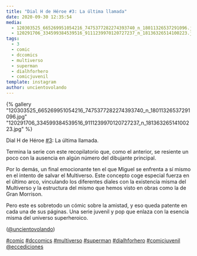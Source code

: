 ```yaml
---
title: "Dial H de Héroe #3: La última llamada"
date: 2020-09-30 12:35:54
media: 
  - 120303525_665269951054216_7475377282274393740_n_18011326537291096.jpg
  - 120291706_334599384539516_9111239970120727237_n_18136326514100223.jpg
tags: 
  - 3
  - comic
  - dccomics
  - multiverso
  - superman
  - dialhforhero
  - comicjuvenil
template: instagram
author: uncientovolando
---
```


{% gallery "120303525_665269951054216_7475377282274393740_n_18011326537291096.jpg" "120291706_334599384539516_9111239970120727237_n_18136326514100223.jpg" %}

Dial H de Héroe [#3](/tags/3): La última llamada.

Termina la serie con este recopilatorio que, como el anterior, se resiente un poco con la ausencia en algún número del dibujante principal.

Por lo demás, un final emocionante ten el que Miguel se enfrenta a sí mismo en el intento de salvar el Multiverso. Este concepto coge especial fuerza en el último arco, vinculando los diferentes diales con la existencia misma del Multiverso y la estructura del mismo que hemos visto en obras como la de Gran Morrison.

Pero este es sobretodo un cómic sobre la amistad, y eso queda patente en cada una de sus páginas. Una serie juvenil y pop que enlaza con la esencia misma del universo superheroico.

([@uncientovolando](https://instagram.com/uncientovolando))

[#comic](/tags/comic) [#dccomics](/tags/dccomics) [#multiverso](/tags/multiverso) [#superman](/tags/superman) [#dialhforhero](/tags/dialhforhero) [#comicjuvenil](/tags/comicjuvenil) [@eccediciones](https://instagram.com/eccediciones)
